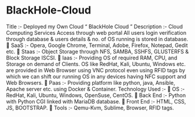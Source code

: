 # BlackHole-Cloud 
Title :- Deployed my Own Cloud “ BlackHole Cloud ”
Description :- Cloud Computing Services Access through web portal All users login verification through database & users details & no. of OS running is stored in database.
 SaaS :- Opera, Google Chrome, Terminal, Adobe, Firefox, Notepad, Gedit etc.
 Staas :- Object Storage through NFS, SAMBA, SSHFS, GLUSTERFS & Block Storage ISCSI.
 Iaas :- Providing OS of required RAM, CPU, and Storage on demand of Clients. OS like RedHat, Kali, Ubuntu, Windows etc. are provided in Web Browser using VNC protocol even using RFID tags by which we can shift our running OS in any devices having NFC support and Web Browsers.
 Paas :- Providing platform like python, java, Ansible, Apache server etc. using Docker & Container.
Technology Used :-
 OS :- RedHat, Kali, Ubuntu, Windows, OpenSuse, CentOS.
 Back End :- Python with Python CGI linked with MariaDB database.
 Front End :- HTML, CSS, JS, BOOTSTRAP.
 Tools :- Qemu-Kvm, Sublime, Browser, RFID tags.
